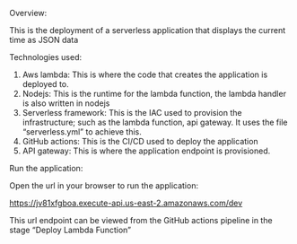 Overview:

This is the deployment of a serverless application that displays the current time as JSON data

Technologies used:

1. Aws lambda: This is where the code that creates the application is deployed to.
2. Nodejs: This is the runtime for the lambda function, the lambda handler is also written in nodejs
3. Serverless framework: This is the IAC used to provision the infrastructure; such as the lambda function, api gateway. It uses the file “serverless.yml” to achieve this.
4. GitHub actions: This is the CI/CD used to deploy the application 
5. API gateway: This is where the application endpoint is provisioned. 


Run the application:

Open the url in your browser to run the application:

 https://jv81xfgboa.execute-api.us-east-2.amazonaws.com/dev

This url endpoint can be viewed from the GitHub actions pipeline in the stage “Deploy Lambda Function”